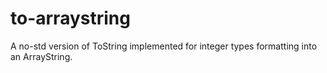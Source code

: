 # to-arraystring

A no-std version of ToString implemented for integer types formatting into an ArrayString.
